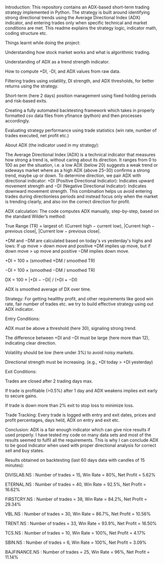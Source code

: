 Introduction:
This repository contains an ADX-based short-term trading strategy implemented in Python. 
The strategy is built around identifying strong directional trends using the Average Directional Index (ADX) indicator, and entering trades only when specific technical and market conditions are met. 
This readme explains the strategy logic, indicator math, coding structure etc.



Things learnt while doing the project:

Understanding how stock market works and what is algorithmic trading.

Understanding of ADX as a trend strength indicator.

How to compute +DI, -DI, and ADX values from raw data.

Filtering trades using volatility, DI strength, and ADX thresholds, for better returns using the strategy.

Short-term (here 2 days) position management using fixed holding periods and risk-based exits.

Creating a fully automated backtesting framework which takes in properly formatted csv data files from yfinance (python) and then processes accordingly.

Evaluating strategy performance using trade statistics (win rate, number of trades executed, net profit etc.)


About ADX (the indicator used in my strategy):

The Average Directional Index (ADX) is a technical indicator that measures how strong a trend is, without caring about its direction. 
It ranges from 0 to 100 as per the situation, i.e.
a low ADX (below 20) suggests a weak trend or sideways market where as
a high ADX (above 25–30) confirms a strong trend, maybe up or down.
To determine direction, we pair ADX with directional indicator:
+DI (Positive Directional Indicator): Indicates upward movement strength and
−DI (Negative Directional Indicator): Indicates downward movement strength.
This combination helps us avoid entering trades during directionless periods and instead focus only when the market is trending clearly, and also inn the correct direction for profit.

ADX calculation:
The code computes ADX manually, step-by-step, based on the standard Wilder’s method:

True Range (TR) = largest of: (Current high − current low), |Current high − previous close|, |Current low − previous close|.

+DM and −DM are calculated based on today's vs yesterday's highs and lows: If up move > down move and positive +DM implies up move, but if down move > up move and positive −DM implies down move.

+DI = 100 × (smoothed +DM / smoothed TR)

−DI = 100 × (smoothed −DM / smoothed TR)

DX = 100 × |+DI − −DI| / (+DI + −DI)

ADX is smoothed average of DX over time.

Strategy:
For getting heallthy profit, and other requirements like good win rate, fair number of trades etc. we try to build effective strategy using out ADX indicator.

Entry Conditions:

ADX must be above a threshold (here 30), signaling strong trend.

The difference between +DI and −DI must be large (here more than 12), indicating clear direction.

Volatility should be low (here under 3%) to avoid noisy markets.

Directional strength must be increasing. (e.g., +DI today > +DI yesterday)

Exit Conditions:

Trades are closed after 2 trading days max.

If trade is profitable (>0.5%) after 1 day and ADX weakens implies exit early to secure gains.

If trade is down more than 2% exit to stop loss to minimize loss.

Trade Tracking:
Every trade is logged with entry and exit dates, prices and profit percentages, days held, ADX on entry and exit etc.

Conclusion:
ADX is a fair enough indicator which can give nice results if used properly.
I have tested my code on many data sets and most of the results seemed to fulfil all the requirements.
This is why I can conclude ADX to be good indicator when used with proper directional analysis for correct sell and buy states.

Results obtained on backtesting (last 60 days data with candles of 15 minutes):

DIVISLAB.NS : Number of trades = 15, Win Rate = 80%, Net Profit = 5.62%

ETERNAL.NS : Number of trades = 40, Win Rate = 92.5%, Net Profit = 16.62%

FIRSTCRY.NS : Number of trades = 38, Win Rate = 84.2%, Net Profit = 29.34%

VBL.NS : Number of trades = 30, Win Rate = 86.7%, Net Profit = 10.56%

TRENT.NS : Number of trades = 33, Win Rate = 93.9%, Net Profit = 16.50%

TCS.NS : Number of trades = 10, Win Rate = 100%, Net Profit = 4.17%

SBIN.NS : Number of trades = 6, Win Rate = 100%, Net Profit = 3.09%

BAJFINANCE.NS : Number of trades = 25, Win Rate = 96%, Net Profit = 11.14%
